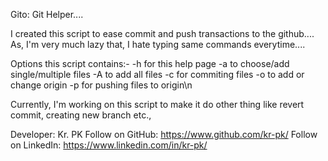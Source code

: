 Gito: Git Helper....

I created this script to ease commit and push transactions to the github.... As, I'm very much lazy that, I hate typing same commands everytime....

Options this script contains:-
-h    for this help page
-a    to choose/add single/multiple files
-A    to add all files
-c    for commiting files
-o    to add or change origin
-p    for pushing files to origin\n


Currently, I'm working on this script to make it do other thing like revert commit, creating new branch etc.,

Developer: Kr. PK
Follow on GitHub: https://www.github.com/kr-pk/
Follow on LinkedIn: https://www.linkedin.com/in/kr-pk/
